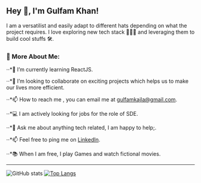 
## Hey 👋, I'm Gulfam Khan!
I am a versatilist and easily adapt to different hats depending on what the project requires. I love exploring new tech stack 👨🏻‍💻 and leveraging them to build cool stuffs 🛠️.

### 🧐 More About Me:

⋅⋅*🔭  I’m currently learning ReactJS.

⋅⋅*🤝  I’m looking to collaborate on exciting projects which helps us to make our lives more efficient.

⋅⋅*📫  How to reach me , you can email me at [gulfamkajla@gmail.com](gulfamkajla@gmail.com).

⋅⋅*💻  I am actively looking for jobs for the role of SDE.

⋅⋅*💬  Ask me about anything tech related, I am happy to help;.

⋅⋅*📫  Feel free to ping me on [LinkedIn](www.linkedin.com/in/gulfam-khan7986).

⋅⋅*📚  When I am free, I play Games and watch fictional movies.


---

![GitHub stats](https://github-readme-stats.vercel.app/api?username=GulfamKhan001&show_icons=true&theme=tokyonight)  [![Top Langs](https://github-readme-stats.vercel.app/api/top-langs/?username=anuraghazra&layout=compact)](https://github.com/anuraghazra/github-readme-stats)

<!---
GulfamKhan001/GulfamKhan001 is a ✨ special ✨ repository because its `README.md` (this file) appears on your GitHub profile.
You can click the Preview link to take a look at your changes.
--->
